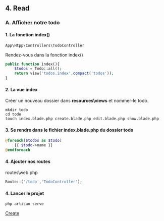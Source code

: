 ## 4. Read
### A. Afficher notre todo 

#### 1. La fonction index()

```
App\Htpp\Controllers\TodoController
```

Rendez-vous dans la fonction index()

```php
public function index(){
    $todos = Todo::all();
    return view('todos.index',compact('todos'));
}
```

#### 2. La vue index

Créer un nouveau dossier dans **resources\views** et nommer-le todo.

```
mkdir todo
cd todo
touch index.blade.php create.blade.php edit.blade.php show.blade.php 
```

#### 3. Se rendre dans le fichier index.blade.php du dossier todo

```php
@foreach($todos as $todo)
    {{ $todo->name }}
@endforeach
```

#### 4. Ajouter nos routes

routes\web.php

```php
Route::('/todo','TodoController');

```

#### 4. Lancer le projet

```
php artisan serve
``` 

[Create](https://github.com/pierrenoel/Laravel/blob/master/Exercice/005_create.md)

